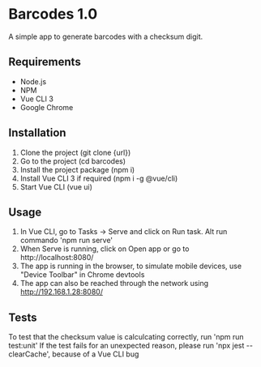 # Barcodes 1.0

A simple app to generate barcodes with a checksum digit.

## Requirements

* Node.js
* NPM
* Vue CLI 3
* Google Chrome

## Installation

1. Clone the project (git clone {url})
2. Go to the project (cd barcodes)
3. Install the project package (npm i)
4. Install Vue CLI 3 if required (npm i -g @vue/cli)
5. Start Vue CLI (vue ui)

## Usage

1. In Vue CLI, go to Tasks -> Serve and click on Run task. Alt run commando 'npm run serve'
2. When Serve is running, click on Open app or go to http://localhost:8080/
3. The app is running in the browser, to simulate mobile devices, use "Device Toolbar" in Chrome devtools
4. The app can also be reached through the network using http://192.168.1.28:8080/

## Tests

To test that the checksum value is calculcating correctly, run 'npm run test:unit'
If the test fails for an unexpected reason, please run 'npx jest --clearCache', because of a Vue CLI bug